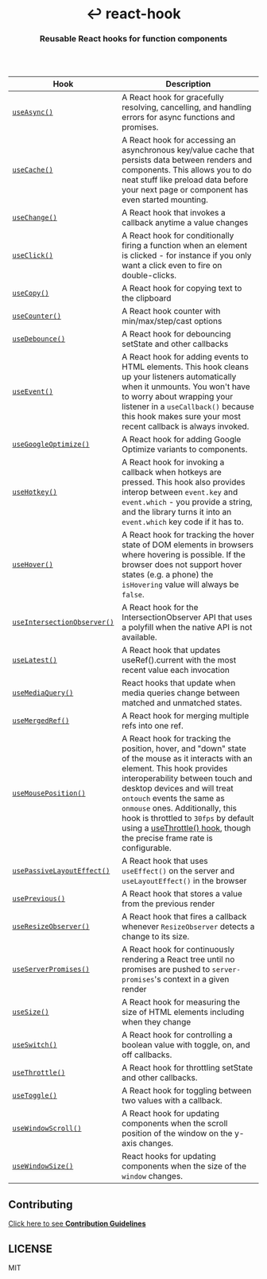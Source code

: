 <div align="center">
  <h1 align="center">
    ↩ react-hook
  </h1>
  <h3>
    Reusable React hooks for function components
  </h3>
  <br>
  <br>
</div>

| Hook                                                          | Description                                                                                                                                                                                                                                                                                                                                                                                                                                                     |
| ------------------------------------------------------------- | --------------------------------------------------------------------------------------------------------------------------------------------------------------------------------------------------------------------------------------------------------------------------------------------------------------------------------------------------------------------------------------------------------------------------------------------------------------- |
| [`useAsync()`](packages/async)                                | A React hook for gracefully resolving, cancelling, and handling errors for async functions and promises.                                                                                                                                                                                                                                                                                                                                                        |
| [`useCache()`](packages/cache)                                | A React hook for accessing an asynchronous key/value cache that persists data between renders and components. This allows you to do neat stuff like preload data before your next page or component has even started mounting.                                                                                                                                                                                                                                  |
| [`useChange()`](packages/change)                              | A React hook that invokes a callback anytime a value changes                                                                                                                                                                                                                                                                                                                                                                                                    |
| [`useClick()`](packages/click)                                | A React hook for conditionally firing a function when an element is clicked - for instance if you only want a click even to fire on double-clicks.                                                                                                                                                                                                                                                                                                              |
| [`useCopy()`](packages/copy)                                  | A React hook for copying text to the clipboard                                                                                                                                                                                                                                                                                                                                                                                                                  |
| [`useCounter()`](packages/counter)                            | A React hook counter with min/max/step/cast options                                                                                                                                                                                                                                                                                                                                                                                                             |
| [`useDebounce()`](packages/debounce)                          | A React hook for debouncing setState and other callbacks                                                                                                                                                                                                                                                                                                                                                                                                        |
| [`useEvent()`](packages/event)                                | A React hook for adding events to HTML elements. This hook cleans up your listeners automatically when it unmounts. You won't have to worry about wrapping your listener in a `useCallback()` because this hook makes sure your most recent callback is always invoked.                                                                                                                                                                                         |
| [`useGoogleOptimize()`](packages/google-optimize)             | A React hook for adding Google Optimize variants to components.                                                                                                                                                                                                                                                                                                                                                                                                 |
| [`useHotkey()`](packages/hotkey)                              | A React hook for invoking a callback when hotkeys are pressed. This hook also provides interop between `event.key` and `event.which` - you provide a string, and the library turns it into an `event.which` key code if it has to.                                                                                                                                                                                                                              |
| [`useHover()`](packages/hover)                                | A React hook for tracking the hover state of DOM elements in browsers where hovering is possible. If the browser does not support hover states (e.g. a phone) the `isHovering` value will always be `false`.                                                                                                                                                                                                                                                    |
| [`useIntersectionObserver()`](packages/intersection-observer) | A React hook for the IntersectionObserver API that uses a polyfill when the native API is not available.                                                                                                                                                                                                                                                                                                                                                        |
| [`useLatest()`](packages/latest)                              | A React hook that updates useRef().current with the most recent value each invocation                                                                                                                                                                                                                                                                                                                                                                           |
| [`useMediaQuery()`](packages/media-query)                     | React hooks that update when media queries change between matched and unmatched states.                                                                                                                                                                                                                                                                                                                                                                         |
| [`useMergedRef()`](packages/merged-ref)                       | A React hook for merging multiple refs into one ref.                                                                                                                                                                                                                                                                                                                                                                                                            |
| [`useMousePosition()`](packages/mouse-position)               | A React hook for tracking the position, hover, and "down" state of the mouse as it interacts with an element. This hook provides interoperability between touch and desktop devices and will treat `ontouch` events the same as `onmouse` ones. Additionally, this hook is throttled to `30fps` by default using a [useThrottle() hook](https://github.com/jaredLunde/react-hook/tree/master/packages/throttle), though the precise frame rate is configurable. |
| [`usePassiveLayoutEffect()`](packages/passive-layout-effect)  | A React hook that uses `useEffect()` on the server and `useLayoutEffect()` in the browser                                                                                                                                                                                                                                                                                                                                                                       |
| [`usePrevious()`](packages/previous)                          | A React hook that stores a value from the previous render                                                                                                                                                                                                                                                                                                                                                                                                       |
| [`useResizeObserver()`](packages/resize-observer)             | A React hook that fires a callback whenever `ResizeObserver` detects a change to its size.                                                                                                                                                                                                                                                                                                                                                                      |
| [`useServerPromises()`](packages/server-promises)             | A React hook for continuously rendering a React tree until no promises are pushed to `server-promises`'s context in a given render                                                                                                                                                                                                                                                                                                                              |
| [`useSize()`](packages/size)                                  | A React hook for measuring the size of HTML elements including when they change                                                                                                                                                                                                                                                                                                                                                                                 |
| [`useSwitch()`](packages/switch)                              | A React hook for controlling a boolean value with toggle, on, and off callbacks.                                                                                                                                                                                                                                                                                                                                                                                |
| [`useThrottle()`](packages/throttle)                          | A React hook for throttling setState and other callbacks.                                                                                                                                                                                                                                                                                                                                                                                                       |
| [`useToggle()`](packages/toggle)                              | A React hook for toggling between two values with a callback.                                                                                                                                                                                                                                                                                                                                                                                                   |
| [`useWindowScroll()`](packages/window-scroll)                 | A React hook for updating components when the scroll position of the window on the y-axis changes.                                                                                                                                                                                                                                                                                                                                                              |
| [`useWindowSize()`](packages/window-size)                     | React hooks for updating components when the size of the `window` changes.                                                                                                                                                                                                                                                                                                                                                                                      |

## Contributing

[Click here to see **Contribution Guidelines**](./CONTRIBUTING.md)

## LICENSE

MIT
